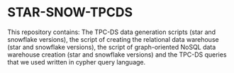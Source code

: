 # STAR-SNOW-TPCDS
This repository contains:  The TPC-DS data generation scripts (star and snowflake versions), the script of creating the relational data warehouse (star and snowflake versions), the  script of graph-oriented NoSQL data warehouse creation (star and snowflake versions) and the TPC-DS queries that we used written in cypher query language.
